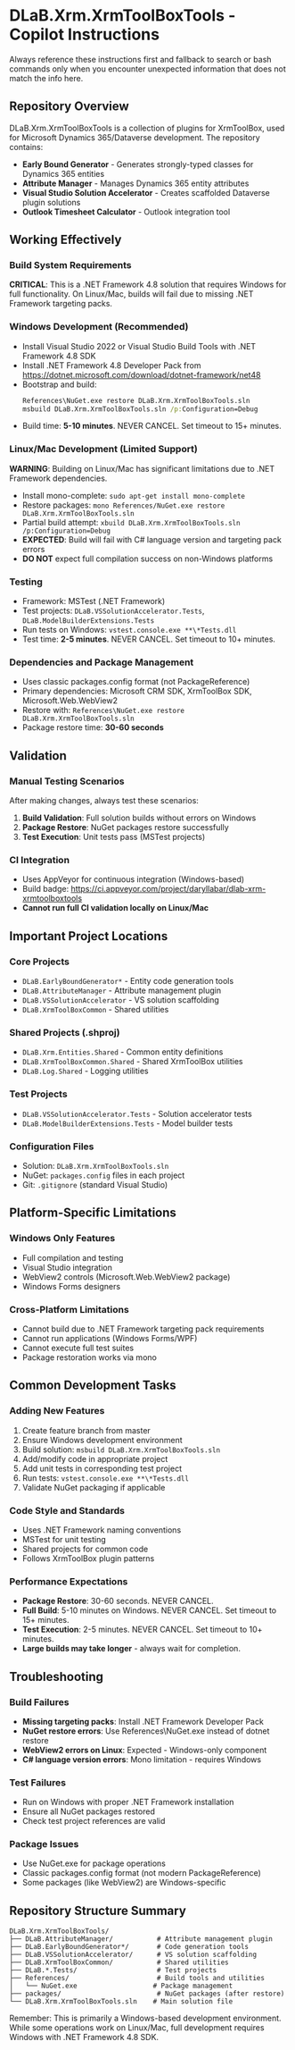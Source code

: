 # DLaB.Xrm.XrmToolBoxTools - Copilot Instructions

Always reference these instructions first and fallback to search or bash commands only when you encounter unexpected information that does not match the info here.

## Repository Overview

DLaB.Xrm.XrmToolBoxTools is a collection of plugins for XrmToolBox, used for Microsoft Dynamics 365/Dataverse development. The repository contains:
- **Early Bound Generator** - Generates strongly-typed classes for Dynamics 365 entities
- **Attribute Manager** - Manages Dynamics 365 entity attributes 
- **Visual Studio Solution Accelerator** - Creates scaffolded Dataverse plugin solutions
- **Outlook Timesheet Calculator** - Outlook integration tool

## Working Effectively

### Build System Requirements
**CRITICAL**: This is a .NET Framework 4.8 solution that requires Windows for full functionality. On Linux/Mac, builds will fail due to missing .NET Framework targeting packs.

### Windows Development (Recommended)
- Install Visual Studio 2022 or Visual Studio Build Tools with .NET Framework 4.8 SDK
- Install .NET Framework 4.8 Developer Pack from https://dotnet.microsoft.com/download/dotnet-framework/net48
- Bootstrap and build:
  ```cmd
  References\NuGet.exe restore DLaB.Xrm.XrmToolBoxTools.sln
  msbuild DLaB.Xrm.XrmToolBoxTools.sln /p:Configuration=Debug
  ```
- Build time: **5-10 minutes**. NEVER CANCEL. Set timeout to 15+ minutes.

### Linux/Mac Development (Limited Support)
**WARNING**: Building on Linux/Mac has significant limitations due to .NET Framework dependencies.

- Install mono-complete: `sudo apt-get install mono-complete`
- Restore packages: `mono References/NuGet.exe restore DLaB.Xrm.XrmToolBoxTools.sln`
- Partial build attempt: `xbuild DLaB.Xrm.XrmToolBoxTools.sln /p:Configuration=Debug`
- **EXPECTED**: Build will fail with C# language version and targeting pack errors
- **DO NOT** expect full compilation success on non-Windows platforms

### Testing
- Framework: MSTest (.NET Framework)
- Test projects: `DLaB.VSSolutionAccelerator.Tests`, `DLaB.ModelBuilderExtensions.Tests`
- Run tests on Windows: `vstest.console.exe **\*Tests.dll`
- Test time: **2-5 minutes**. NEVER CANCEL. Set timeout to 10+ minutes.

### Dependencies and Package Management
- Uses classic packages.config format (not PackageReference)
- Primary dependencies: Microsoft CRM SDK, XrmToolBox SDK, Microsoft.Web.WebView2
- Restore with: `References\NuGet.exe restore DLaB.Xrm.XrmToolBoxTools.sln`
- Package restore time: **30-60 seconds**

## Validation

### Manual Testing Scenarios
After making changes, always test these scenarios:
1. **Build Validation**: Full solution builds without errors on Windows
2. **Package Restore**: NuGet packages restore successfully
3. **Test Execution**: Unit tests pass (MSTest projects)

### CI Integration
- Uses AppVeyor for continuous integration (Windows-based)
- Build badge: https://ci.appveyor.com/project/daryllabar/dlab-xrm-xrmtoolboxtools
- **Cannot run full CI validation locally on Linux/Mac**

## Important Project Locations

### Core Projects
- `DLaB.EarlyBoundGenerator*` - Entity code generation tools
- `DLaB.AttributeManager` - Attribute management plugin
- `DLaB.VSSolutionAccelerator` - VS solution scaffolding
- `DLaB.XrmToolBoxCommon` - Shared utilities

### Shared Projects (.shproj)
- `DLaB.Xrm.Entities.Shared` - Common entity definitions
- `DLaB.XrmToolBoxCommon.Shared` - Shared XrmToolBox utilities  
- `DLaB.Log.Shared` - Logging utilities

### Test Projects
- `DLaB.VSSolutionAccelerator.Tests` - Solution accelerator tests
- `DLaB.ModelBuilderExtensions.Tests` - Model builder tests

### Configuration Files
- Solution: `DLaB.Xrm.XrmToolBoxTools.sln`
- NuGet: `packages.config` files in each project
- Git: `.gitignore` (standard Visual Studio)

## Platform-Specific Limitations

### Windows Only Features
- Full compilation and testing
- Visual Studio integration
- WebView2 controls (Microsoft.Web.WebView2 package)
- Windows Forms designers

### Cross-Platform Limitations
- Cannot build due to .NET Framework targeting pack requirements
- Cannot run applications (Windows Forms/WPF)
- Cannot execute full test suites
- Package restoration works via mono

## Common Development Tasks

### Adding New Features
1. Create feature branch from master
2. Ensure Windows development environment
3. Build solution: `msbuild DLaB.Xrm.XrmToolBoxTools.sln`
4. Add/modify code in appropriate project
5. Add unit tests in corresponding test project
6. Run tests: `vstest.console.exe **\*Tests.dll`
7. Validate NuGet packaging if applicable

### Code Style and Standards
- Uses .NET Framework naming conventions
- MSTest for unit testing
- Shared projects for common code
- Follows XrmToolBox plugin patterns

### Performance Expectations
- **Package Restore**: 30-60 seconds. NEVER CANCEL.
- **Full Build**: 5-10 minutes on Windows. NEVER CANCEL. Set timeout to 15+ minutes.
- **Test Execution**: 2-5 minutes. NEVER CANCEL. Set timeout to 10+ minutes.
- **Large builds may take longer** - always wait for completion.

## Troubleshooting

### Build Failures
- **Missing targeting packs**: Install .NET Framework Developer Pack
- **NuGet restore errors**: Use References\NuGet.exe instead of dotnet restore
- **WebView2 errors on Linux**: Expected - Windows-only component
- **C# language version errors**: Mono limitation - requires Windows

### Test Failures  
- Run on Windows with proper .NET Framework installation
- Ensure all NuGet packages restored
- Check test project references are valid

### Package Issues
- Use NuGet.exe for package operations
- Classic packages.config format (not modern PackageReference)
- Some packages (like WebView2) are Windows-specific

## Repository Structure Summary
```
DLaB.Xrm.XrmToolBoxTools/
├── DLaB.AttributeManager/           # Attribute management plugin
├── DLaB.EarlyBoundGenerator*/       # Code generation tools  
├── DLaB.VSSolutionAccelerator/      # VS solution scaffolding
├── DLaB.XrmToolBoxCommon/           # Shared utilities
├── DLaB.*.Tests/                    # Test projects
├── References/                      # Build tools and utilities
│   └── NuGet.exe                   # Package management
├── packages/                        # NuGet packages (after restore)
└── DLaB.Xrm.XrmToolBoxTools.sln    # Main solution file
```

Remember: This is primarily a Windows-based development environment. While some operations work on Linux/Mac, full development requires Windows with .NET Framework 4.8 SDK.
